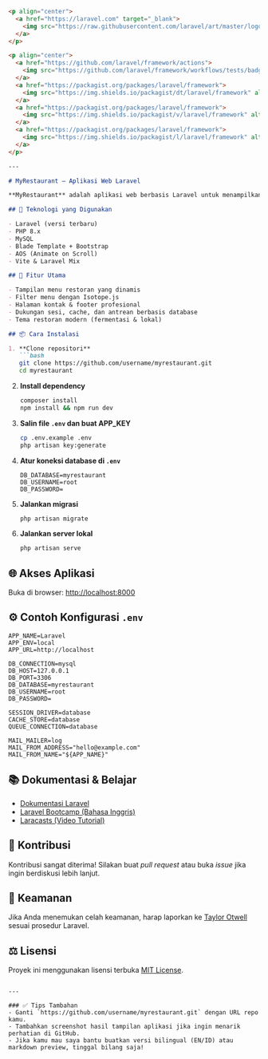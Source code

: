 ````markdown
<p align="center">
  <a href="https://laravel.com" target="_blank">
    <img src="https://raw.githubusercontent.com/laravel/art/master/logo-lockup/5%20SVG/2%20CMYK/1%20Full%20Color/laravel-logolockup-cmyk-red.svg" width="400" alt="Laravel Logo">
  </a>
</p>

<p align="center">
  <a href="https://github.com/laravel/framework/actions">
    <img src="https://github.com/laravel/framework/workflows/tests/badge.svg" alt="Build Status">
  </a>
  <a href="https://packagist.org/packages/laravel/framework">
    <img src="https://img.shields.io/packagist/dt/laravel/framework" alt="Total Downloads">
  </a>
  <a href="https://packagist.org/packages/laravel/framework">
    <img src="https://img.shields.io/packagist/v/laravel/framework" alt="Latest Stable Version">
  </a>
  <a href="https://packagist.org/packages/laravel/framework">
    <img src="https://img.shields.io/packagist/l/laravel/framework" alt="License">
  </a>
</p>

---

# MyRestaurant — Aplikasi Web Laravel

**MyRestaurant** adalah aplikasi web berbasis Laravel untuk menampilkan informasi restoran, termasuk menu, kontak, dan layanan restoran lainnya. Proyek ini dibangun dengan struktur MVC Laravel dan dukungan fitur modern seperti sistem session dan cache database.

## 🔧 Teknologi yang Digunakan

- Laravel (versi terbaru)
- PHP 8.x
- MySQL
- Blade Template + Bootstrap
- AOS (Animate on Scroll)
- Vite & Laravel Mix

## 📁 Fitur Utama

- Tampilan menu restoran yang dinamis
- Filter menu dengan Isotope.js
- Halaman kontak & footer profesional
- Dukungan sesi, cache, dan antrean berbasis database
- Tema restoran modern (fermentasi & lokal)

## 📦 Cara Instalasi

1. **Clone repositori**
   ```bash
   git clone https://github.com/username/myrestaurant.git
   cd myrestaurant
````

2. **Install dependency**

   ```bash
   composer install
   npm install && npm run dev
   ```

3. **Salin file `.env` dan buat APP\_KEY**

   ```bash
   cp .env.example .env
   php artisan key:generate
   ```

4. **Atur koneksi database di `.env`**

   ```env
   DB_DATABASE=myrestaurant
   DB_USERNAME=root
   DB_PASSWORD=
   ```

5. **Jalankan migrasi**

   ```bash
   php artisan migrate
   ```

6. **Jalankan server lokal**

   ```bash
   php artisan serve
   ```

## 🌐 Akses Aplikasi

Buka di browser:
[http://localhost:8000](http://localhost:8000)

## ⚙️ Contoh Konfigurasi `.env`

```env
APP_NAME=Laravel
APP_ENV=local
APP_URL=http://localhost

DB_CONNECTION=mysql
DB_HOST=127.0.0.1
DB_PORT=3306
DB_DATABASE=myrestaurant
DB_USERNAME=root
DB_PASSWORD=

SESSION_DRIVER=database
CACHE_STORE=database
QUEUE_CONNECTION=database

MAIL_MAILER=log
MAIL_FROM_ADDRESS="hello@example.com"
MAIL_FROM_NAME="${APP_NAME}"
```

## 📚 Dokumentasi & Belajar

* [Dokumentasi Laravel](https://laravel.com/docs)
* [Laravel Bootcamp (Bahasa Inggris)](https://bootcamp.laravel.com)
* [Laracasts (Video Tutorial)](https://laracasts.com)

## 🤝 Kontribusi

Kontribusi sangat diterima! Silakan buat *pull request* atau buka *issue* jika ingin berdiskusi lebih lanjut.

## 🔐 Keamanan

Jika Anda menemukan celah keamanan, harap laporkan ke [Taylor Otwell](mailto:taylor@laravel.com) sesuai prosedur Laravel.

## ⚖️ Lisensi

Proyek ini menggunakan lisensi terbuka [MIT License](https://opensource.org/licenses/MIT).

```

---

### ✅ Tips Tambahan
- Ganti `https://github.com/username/myrestaurant.git` dengan URL repo kamu.
- Tambahkan screenshot hasil tampilan aplikasi jika ingin menarik perhatian di GitHub.
- Jika kamu mau saya bantu buatkan versi bilingual (EN/ID) atau markdown preview, tinggal bilang saja!
```
